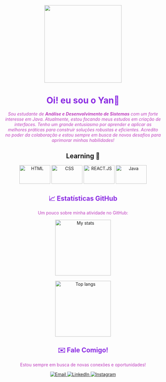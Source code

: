 ## 
<div align="center">
  <img src="https://64.media.tumblr.com/94405cfd431c45b52a4dc0f228276687/tumblr_obhulhi6621uc9x1zo1_500.gif" width="250"/>
  <h1 style="color:#8A2BE2;">Oi! eu sou o Yan👋</h1>
  <p style="color:#BF40BF;">
    <i>Sou estudante de <b>Análise e Desenvolvimento de Sistemas</b> com um forte interesse em Java. 
    Atualmente, estou focando meus estudos em criação de interfaces.
    Tenho um grande entusiasmo por aprender e aplicar as melhores práticas para construir soluções robustas e eficientes.
    Acredito no poder da colaboração e estou sempre em busca de novos desafios para aprimorar minhas habilidades!</i>
  </p>
</div>

##
<div align="center" style="display: inline_block">
          <h2>Learning 📖</h2>
          <img  alt="HTML" height="60" width="100" src="https://cdn.jsdelivr.net/gh/devicons/devicon@latest/icons/html5/html5-original.svg">
          <img alt="CSS" height="60" width="100" src="https://cdn.jsdelivr.net/gh/devicons/devicon@latest/icons/css3/css3-original.svg"> 
          <img alt="REACT.JS" height="60" width="100" src="https://cdn.jsdelivr.net/gh/devicons/devicon@latest/icons/reactnative/reactnative-original.svg">
          <img alt="Java" height="60" width="100" src="https://cdn.jsdelivr.net/gh/devicons/devicon@latest/icons/java/java-original.svg">
          
</div>



##

<div align="center">
  <h2 style="color:#8A2BE2;">📈 Estatísticas GitHub</h2>
  <p style="color:#BF40BF;">Um pouco sobre minha atividade no GitHub:</p>
  <img alt="My stats" height="180em"  src="https://github-readme-stats.vercel.app/api?username=kennyangit&show_icons=true&theme=dark"/>
  <br/> <br/>
  <img alt="Top langs" height="180em" src="https://github-readme-stats.vercel.app/api/top-langs/?username=kennyangit&layout=compact&langs_count-&theme=dark"/>
</div>

<div align="center">
  <h2 style="color:#8A2BE2;">✉️ Fale Comigo!</h2>
  <p style="color:#BF40BF;">Estou sempre em busca de novas conexões e oportunidades!</p>
  <p>
    <a href="mailto:yankennydsn@gmail.com" target="_blank">
      <img src="https://img.shields.io/badge/Email-D14836?style=for-the-badge&logo=gmail&logoColor=white" alt="Email"/>
    </a>
    <a href="www.linkedin.com/in/yan-kenny" target="_blank">
      <img src="https://img.shields.io/badge/LinkedIn-0077B5?style=for-the-badge&logo=linkedin&logoColor=white" alt="LinkedIn"/>
    </a>
    <a href="https://www.instagram.com/oikennyan/" target="_blank">
      <img src="https://img.shields.io/badge/Instagram-E4405F?style=for-the-badge&logo=instagram&logoColor=white" alt="Instagram"/>
    </a>
  </p>
</div>
